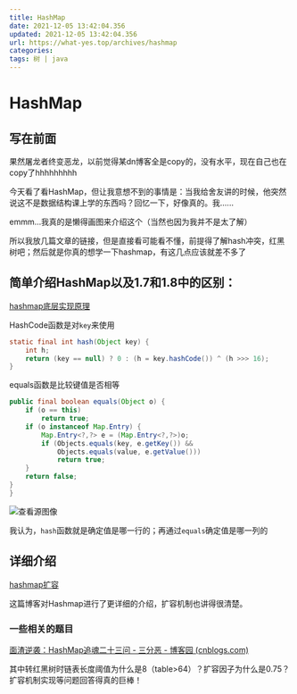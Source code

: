 ```yaml
---
title: HashMap
date: 2021-12-05 13:42:04.356
updated: 2021-12-05 13:42:04.356
url: https://what-yes.top/archives/hashmap
categories: 
tags: 树 | java
---
```


# HashMap
## 写在前面
果然屠龙者终变恶龙，以前觉得某dn博客全是copy的，没有水平，现在自己也在copy了hhhhhhhhh

今天看了看HashMap，但让我意想不到的事情是：当我给舍友讲的时候，他突然说这不是数据结构课上学的东西吗？回忆一下，好像真的。我......

emmm...我真的是懒得画图来介绍这个（当然也因为我并不是太了解）

所以我放几篇文章的链接，但是直接看可能看不懂，前提得了解hash冲突，红黑树吧；然后就是你真的想学一下hashmap，有这几点应该就差不多了

## 简单介绍HashMap以及1.7和1.8中的区别：

[hashmap底层实现原理](https://blog.csdn.net/qq_43370771/article/details/111353046?ops_request_misc=%7B%22request%5Fid%22%3A%22163867936716780271926816%22%2C%22scm%22%3A%2220140713.130102334.pc%5Fall.%22%7D&request_id=163867936716780271926816&biz_id=0&utm_medium=distribute.pc_search_result.none-task-blog-2~all~first_rank_ecpm_v1~rank_v31_ecpm-1-111353046.pc_search_result_cache&utm_term=hashmap底层实现原理&spm=1018.2226.3001.4187)

HashCode函数是对`key`来使用

```java
static final int hash(Object key) {
    int h;
    return (key == null) ? 0 : (h = key.hashCode()) ^ (h >>> 16);
}
```

equals函数是比较键值是否相等

```java
public final boolean equals(Object o) {
    if (o == this)
        return true;
    if (o instanceof Map.Entry) {
        Map.Entry<?,?> e = (Map.Entry<?,?>)o;
        if (Objects.equals(key, e.getKey()) &&
            Objects.equals(value, e.getValue()))
            return true;
    }
    return false;
}
}
```

![查看源图像](https://ryze-halo-blog.oss-cn-beijing.aliyuncs.com/halo-blog/1597914836534882.png)

我认为，`hash`函数就是确定值是哪一行的；再通过`equals`确定值是哪一列的

## 详细介绍

[hashmap扩容](https://blog.csdn.net/lkforce/article/details/89521318?ops_request_misc=%7B%22request%5Fid%22%3A%22163868005816780265444627%22%2C%22scm%22%3A%2220140713.130102334.pc%5Fall.%22%7D&request_id=163868005816780265444627&biz_id=0&utm_medium=distribute.pc_search_result.none-task-blog-2~all~first_rank_ecpm_v1~rank_v31_ecpm-1-89521318.pc_search_result_cache&utm_term=hashmap扩容机制&spm=1018.2226.3001.4187)

这篇博客对Hashmap进行了更详细的介绍，扩容机制也讲得很清楚。

### 一些相关的题目

[面渣逆袭：HashMap追魂二十三问 - 三分恶 - 博客园 (cnblogs.com)](https://www.cnblogs.com/three-fighter/p/15631937.html)

其中转红黑树时链表长度阈值为什么是8（table>64）？扩容因子为什么是0.75？扩容机制实现等问题回答得真的巨棒！